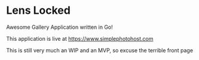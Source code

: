 # Lens Locked

Awesome Gallery Application written in Go!

This application is live at https://www.simplephotohost.com

This is still very much an WIP and an MVP, so excuse the terrible front page
